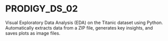 # PRODIGY_DS_02
Visual Exploratory Data Analysis (EDA) on the Titanic dataset using Python. Automatically extracts data from a ZIP file, generates key insights, and saves plots as image files.

